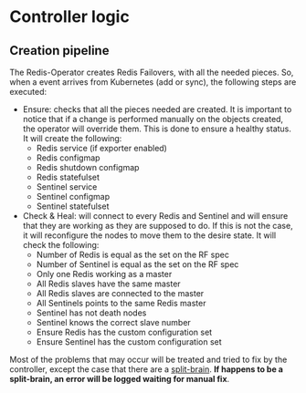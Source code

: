 # Controller logic

## Creation pipeline

The Redis-Operator creates Redis Failovers, with all the needed pieces. So, when a event arrives from Kubernetes (add or sync), the following steps are executed:

- Ensure: checks that all the pieces needed are created. It is important to notice that if a change is performed manually on the objects created, the operator will override them. This is done to ensure a healthy status. It will create the following:
  - Redis service (if exporter enabled)
  - Redis configmap
  - Redis shutdown configmap
  - Redis statefulset
  - Sentinel service
  - Sentinel configmap
  - Sentinel statefulset
- Check & Heal: will connect to every Redis and Sentinel and will ensure that they are working as they are supposed to do. If this is not the case, it will reconfigure the nodes to move them to the desire state. It will check the following:
  - Number of Redis is equal as the set on the RF spec
  - Number of Sentinel is equal as the set on the RF spec
  - Only one Redis working as a master
  - All Redis slaves have the same master
  - All Redis slaves are connected to the master
  - All Sentinels points to the same Redis master
  - Sentinel has not death nodes
  - Sentinel knows the correct slave number
  - Ensure Redis has the custom configuration set
  - Ensure Sentinel has the custom configuration set

Most of the problems that may occur will be treated and tried to fix by the controller, except the case that there are a [split-brain](<https://en.wikipedia.org/wiki/Split-brain_(computing)>). **If happens to be a split-brain, an error will be logged waiting for manual fix**.
